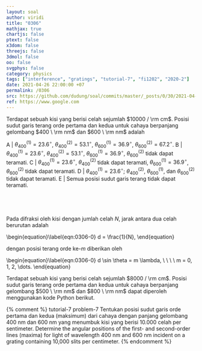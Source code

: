 ```yaml
---
layout: soal
author: viridi
title: "0306"
mathjax: true
chartjs: false
ptext: false
x3dom: false
threejs: false
3dmol: false
oo: false
svgphys: false
category: physics
tags: ["interference", "gratings", "tutorial-7", "fi1202", "2020-2"]
date: 2021-04-26 22:00:00 +07
permalink: /0306
src: https://github.com/dudung/soal/commits/master/_posts/0/30/2021-04-26-elementary-physics-tutorial-7-6.md
ref: https://www.google.com
---
```

Terdapat sebuah kisi yang berisi celah sejumlah $10000 / \rm cm$. Posisi sudut garis terang orde pertama dan kedua untuk cahaya berpanjang gelombang $400 \ \rm nm$ dan $600 \ \rm nm$ adalah

A | $\theta_{400}^{(1)} = 23.6 ^\circ$, $\theta_{400}^{(2)} = 53.1 ^\circ$, $\theta_{600}^{(1)} = 36.9 ^\circ$, $\theta_{600}^{(2)} = 67.2 ^\circ$.
B | $\theta_{400}^{(1)} = 23.6 ^\circ$, $\theta_{400}^{(2)} = 53.1 ^\circ$, $\theta_{600}^{(1)} = 36.9 ^\circ$, $\theta_{600}^{(2)}$ tidak dapat teramati.
C | $\theta_{400}^{(1)} = 23.6 ^\circ$, $\theta_{400}^{(2)}$ tidak dapat teramati, $\theta_{600}^{(1)} = 36.9 ^\circ$, $\theta_{600}^{(2)}$ tidak dapat teramati.
D | $\theta_{400}^{(1)} = 23.6 ^\circ$; $\theta_{400}^{(2)}$, $\theta_{600}^{(1)}$, dan $\theta_{600}^{(2)}$ tidak dapat teramati.
E | Semua posisi sudut garis terang tidak dapat teramati.


## &nbsp;
Pada difraksi oleh kisi dengan jumlah celah $N$, jarak antara dua celah berurutan adalah

\begin{equation}\label{eqn:0306-0}
d = \frac{1}{N},
\end{equation}

dengan posisi terang orde ke-$m$ diberikan oleh

\begin{equation}\label{eqn:0306-0}
d \sin \theta = m \lambda, \ \ \ \ m = 0, 1, 2, \dots.
\end{equation}

Terdapat sebuah kisi yang berisi celah sejumlah $8000 / \rm cm$. Posisi sudut garis terang orde pertama dan kedua untuk cahaya berpanjang gelombang $500 \ \rm nm$ dan $800 \ \rm nm$ dapat diperoleh menggunakan kode Python berikut.


{% comment %}
tutorial-7 problem-7
Tentukan posisi sudut garis orde pertama dan kedua (maksimum) dari cahaya dengan panjang gelombang 400 nm dan 600 nm yang menumbuk kisi yang berisi 10.000 celah per sentimeter.
Determine the angular positions of the first- and second-order lines (maxima) for light of wavelength 400 nm and 600 nm incident on a grating containing 10,000 slits per centimeter.
{% endcomment %}
